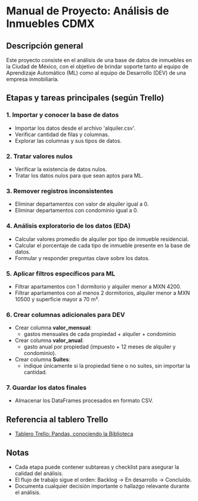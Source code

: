 # Manual de Proyecto: Análisis de Inmuebles CDMX

## Descripción general
Este proyecto consiste en el análisis de una base de datos de inmuebles en la Ciudad de México, con el objetivo de brindar soporte tanto al equipo de Aprendizaje Automático (ML) como al equipo de Desarrollo (DEV) de una empresa inmobiliaria.

## Etapas y tareas principales (según Trello)

### 1. Importar y conocer la base de datos
- Importar los datos desde el archivo 'alquiler.csv'.
- Verificar cantidad de filas y columnas.
- Explorar las columnas y sus tipos de datos.

### 2. Tratar valores nulos
- Verificar la existencia de datos nulos.
- Tratar los datos nulos para que sean aptos para ML.

### 3. Remover registros inconsistentes
- Eliminar departamentos con valor de alquiler igual a 0.
- Eliminar departamentos con condominio igual a 0.

### 4. Análisis exploratorio de los datos (EDA)
- Calcular valores promedio de alquiler por tipo de inmueble residencial.
- Calcular el porcentaje de cada tipo de inmueble presente en la base de datos.
- Formular y responder preguntas clave sobre los datos.

### 5. Aplicar filtros específicos para ML
- Filtrar apartamentos con 1 dormitorio y alquiler menor a MXN 4200.
- Filtrar apartamentos con al menos 2 dormitorios, alquiler menor a MXN 10500 y superficie mayor a 70 m².

### 6. Crear columnas adicionales para DEV
- Crear columna **valor_mensual**:
    - gastos mensuales de cada propiedad + alquiler + condominio 
- Crear columna **valor_anual**: 
    - gasto anual por propiedad (impuesto + 12 meses de alquiler y condominio).
- Crear columna **Suites**: 
    - indique únicamente si la propiedad tiene o no suites, sin importar la cantidad.

### 7. Guardar los datos finales
- Almacenar los DataFrames procesados en formato CSV.

## Referencia al tablero Trello
- [Tablero Trello: Pandas, conociendo la Biblioteca](https://trello.com/b/Klvp5qky/pandas-conociendo-la-biblioteca)

## Notas
- Cada etapa puede contener subtareas y checklist para asegurar la calidad del análisis.
- El flujo de trabajo sigue el orden: Backlog → En desarrollo → Concluído.
- Documenta cualquier decisión importante o hallazgo relevante durante el análisis.